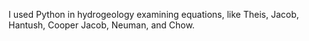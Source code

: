 I used Python in hydrogeology examining equations, like Theis, Jacob, Hantush, Cooper Jacob, Neuman, and Chow. 
